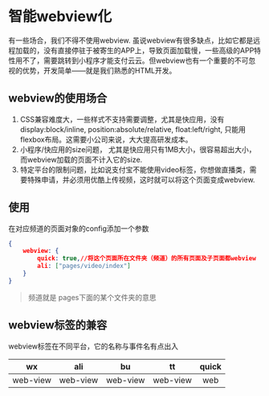 # 智能webview化

有一些场合，我们不得不使用webview. 虽说webview有很多缺点，比如它都是远程加载的，没有直接停驻于被寄生的APP上，导致页面加载慢，一些高级的APP特性用不了，需要跳转到小程序才能支付云云。但webview也有一个重要的不可忽视的优势，开发简单——就是我们熟悉的HTML开发。

## webview的使用场合

1. CSS兼容难度大，一些样式不支持需要调整，尤其是快应用，没有display:block/inline, position:absolute/relative, float:left/right,  只能用flexbox布局。这需要小公司来说，大大提高研发成本。
2. 小程序/快应用的size问题， 尤其是快应用只有1MB大小，很容易超出大小，而webview加载的页面不计入它的size.
3. 特定平台的限制问题，比如说支付宝不能使用video标签，你想做直播类，需要特殊申请，并必须用优酷上传视频，这时就可以将这个页面变成webview.

## 使用

在对应频道的页面对象的config添加一个参数

```json
{
    webview: {
        quick: true,//将这个页面所在文件夹（频道）的所有页面及子页面都webview
        ali: ["pages/video/index"]
    }
}
```

>  频道就是 pages下面的某个文件夹的意思

## webview标签的兼容

webview标签在不同平台，它的名称与事件名有点出入

|wx	    |ali    |	  bu   |tt | quick  |
|:-----:|:------:|:------:|:------:|:-------:|
|web-view| web-view|web-view|web-view  |web |
